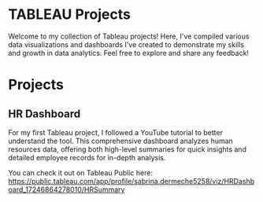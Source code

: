 
# TABLEAU Projects
Welcome to my collection of Tableau projects! Here, I've compiled various data visualizations and dashboards I've created to demonstrate my skills and growth in data analytics. Feel free to explore and share any feedback!

# Projects

## HR Dashboard
For my first Tableau project, I followed a YouTube tutorial to better understand the tool. This comprehensive dashboard analyzes human resources data, offering both high-level summaries for quick insights and detailed employee records for in-depth analysis.

You can check it out on Tableau Public here: https://public.tableau.com/app/profile/sabrina.dermeche5258/viz/HRDashboard_17246864278010/HRSummary
